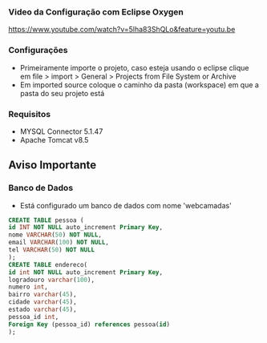 ﻿### Video da Configuração com Eclipse Oxygen
https://www.youtube.com/watch?v=5lha83ShQLo&feature=youtu.be

### Configurações

- Primeiramente importe o projeto, caso esteja usando o eclipse clique em file > import > General > Projects from File System or Archive
 - Em imported source coloque o caminho da pasta (workspace) em que a pasta do seu projeto está



### Requisitos
- MYSQL Connector 5.1.47
- Apache Tomcat v8.5
 
## Aviso Importante
### Banco de Dados
- Está configurado um banco de dados com nome 'webcamadas'
```sql 
CREATE TABLE pessoa (
id INT NOT NULL auto_increment Primary Key,
nome VARCHAR(50) NOT NULL,
email VARCHAR(100) NOT NULL,
tel VARCHAR(50) NOT NULL
);
CREATE TABLE endereco(
id int NOT NULL auto_increment Primary Key,
logradouro varchar(100),
numero int,
bairro varchar(45),
cidade varchar(45),
estado varchar(45),
pessoa_id int,
Foreign Key (pessoa_id) references pessoa(id)
);

